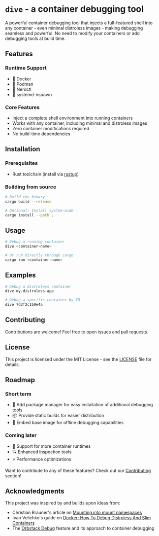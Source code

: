 # `dive` - a container debugging tool

A powerful container debugging tool that injects a full-featured shell into
any container - even minimal distroless images - making debugging seamless and
powerful. No need to modify your containers or add debugging tools at build
time.

## Features

### Runtime Support
- 🐳 Docker
- 🦭 Podman
- 🐋 Nerdctl
- 🔧 systemd-nspawn

### Core Features
- Inject a complete shell environment into running containers
- Works with any container, including minimal and distroless images
- Zero container modifications required
- No build-time dependencies

## Installation

### Prerequisites
- Rust toolchain (install via [rustup](https://rustup.rs/))

### Building from source

```bash
# Build the binary
cargo build --release

# Optional: Install system-wide
cargo install --path .
```

## Usage

```bash
# Debug a running container
dive <container-name>

# Or run directly through cargo
cargo run <container-name>
```

## Examples

```bash
# Debug a distroless container
dive my-distroless-app

# Debug a specific container by ID
dive 7d3f2c1b9e4a
```

## Contributing

Contributions are welcome! Feel free to open issues and pull requests.

## License

This project is licensed under the MIT License - see the [LICENSE](LICENSE) file for details.

## Roadmap

### Short term
- 🔧 Add package manager for easy installation of additional debugging tools
- 📦 Provide static builds for easier distribution
- 🔄 Embed base image for offline debugging capabilities

### Coming later
- 🐳 Support for more container runtimes
- 🔍 Enhanced inspection tools
- ⚡ Performance optimizations

Want to contribute to any of these features? Check out our [Contributing](#contributing) section!

## Acknowledgments

This project was inspired by and builds upon ideas from:
- Christian Brauner's article on [Mounting into mount namespaces](https://people.kernel.org/brauner/mounting-into-mount-namespaces)
- Ivan Velichko's guide on [Docker: How To Debug Distroless And Slim Containers](https://iximiuz.com/en/posts/docker-debug-slim-containers/)
- The [Orbstack Debug](https://orbstack.dev/blog/debug-shell) feature and its approach to container debugging
